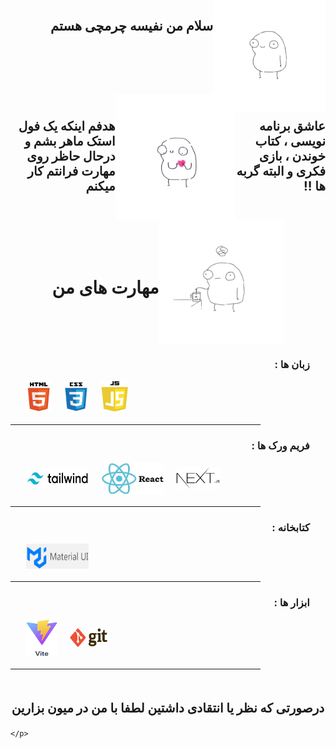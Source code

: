 <!DOCTYPE html>
<html>
  <body
    style="
      padding: 0 15%;
    "
  >
    <div style="display: flex; height: 150px; justify-content: end">
      <h2> سلام  من نفیسه چرمچی هستم </h2>
      <img
        src="https://github.com/nafiseh-charmchi/nafiseh-charmchi/blob/main/images/labkhandMonaliza.gif"
        alt="oops!"
        style="width: auto; height: 180px"
      />
    </div>
    <div style="direction: rtl; display: flex">
      <div style="display: flex; width: 1300px">
        <p style="align-self: center; font-size: 1.25rem; font-weight: bold">
          عاشق برنامه نویسی ، کتاب خوندن ، بازی فکری و البته گربه ها !!
        </p>
        <img
          src="https://github.com/nafiseh-charmchi/nafiseh-charmchi/blob/main/images/love.gif"
          alt=""
          style="width: 200px; height: 200px"
        />
      </div>
      <p style="align-self: center; font-size: 1.25rem; font-weight: bold">
        هدفم اینکه یک فول استک ماهر بشم و درحال حاظر روی مهارت فرانتم کار میکنم
      </p>
    </div>
    <div style="height: 200px; display: flex; justify-content: center">
      <h1 style="align-self: center">مهارت های من</h1>
      <img
        src="https://github.com/nafiseh-charmchi/nafiseh-charmchi/blob/main/images/chayi.gif"
        alt=""
        style="width: 200px; height: 200px"
      />
    </div>
    <div style="display: flex; flex-direction: column; padding: 0 5%">
      <h3 style="direction: rtl">زبان ها :</h3>
      <div style="display: flex; align-items: center; gap: 20px">
        <img
          src="https://github.com/nafiseh-charmchi/nafiseh-charmchi/blob/main/images/images.jpg"
          alt=""
          style="width: 40px; height: 50px"
        />
        <img src="https://github.com/nafiseh-charmchi/nafiseh-charmchi/blob/main/images/images_2.jpg" alt="" style="width: 40px; height: 50px" />
        <img src="https://github.com/nafiseh-charmchi/nafiseh-charmchi/blob/main/images/images_3.png" alt="" style="width: 43px; height: 50px" />
      </div>
    </div>
    <hr style="width: 400px; margin-top: 20px" />
    <div style="padding: 0 5%">
      <h3 style="direction: rtl">فریم ورک ها :</h3>
      <div style="display: flex; align-items: center; gap: 20px">
        <img
          src="https://github.com/nafiseh-charmchi/nafiseh-charmchi/blob/main/images/tailwind.jpg"
          alt=""
          style="width: 100px; height: 30px"
          ;
        />
        <img
          src="https://github.com/nafiseh-charmchi/nafiseh-charmchi/blob/main/images/react.jpg"
          alt=""
          style="width: 100px; height: 50px"
          ;
        />
        <img
        src="https://github.com/nafiseh-charmchi/nafiseh-charmchi/blob/main/images/next.jpg"
        alt=""
        style="width: 70px; height: 35px"
        ;
      />
      </div>
    </div>
    <hr style="width: 400px; margin-top: 20px" />
    <div style="padding: 0 5%">
      <h3 style="direction: rtl"> کتابخانه :</h3>
      <div style="display: flex; align-items: center; gap: 20px">
        <img
          src="https://github.com/nafiseh-charmchi/nafiseh-charmchi/blob/main/images/mui.jpg"
          alt=""
          style="width: 100px; height: 40px"
          ;
        />
      </div>
    </div>
    <hr style="width: 400px; margin-top: 20px" />
    <div style="padding: 0 5%">
      <h3 style="direction: rtl">ابزار ها :</h3>
      <div style="display: flex; align-items: center; gap: 20px">
        <img
          src="https://github.com/nafiseh-charmchi/nafiseh-charmchi/blob/main/images/vite.png"
          alt=""
          style="width: 50px; height: 60px"
          ;
        />
        <img
          src="https://github.com/nafiseh-charmchi/nafiseh-charmchi/blob/main/images/git.jpg"
          alt=""
          style="width: 60px; height: 30px"
          ;
        />
      </div>
    </div>
    <hr style="width: 400px; margin-top: 20px;margin-bottom: 50px;" />
    <p style="text-align: center; font-size: 1.25rem; font-weight: bold">
      درصورتی که نظر یا انتقادی داشتین لطفا با من در میون بزارین
     
    </p>
  </body>
</html>
